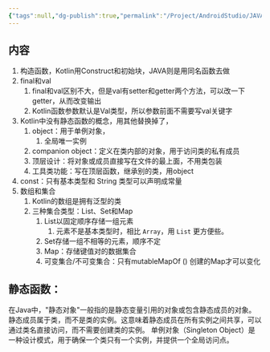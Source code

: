 ```yaml
---
{"tags":null,"dg-publish":true,"permalink":"/Project/AndroidStudio/JAVA和Kotlin不同点/","dgPassFrontmatter":true}
---
```


## 内容
1. 构造函数，Kotlin用Construct和初始块，JAVA则是用同名函数去做
2. final和val
	1. final和val区别不大，但是val有setter和getter两个方法，可以改一下getter，从而改变输出
	2. Kotlin函数参数默认是Val类型，所以参数前面不需要写val关键字
3. Kotlin中没有静态函数的概念，用其他替换掉了，
	1. object：用于单例对象，
		1. 全局唯一实例
	2. companion object：定义在类内部的对象，用于访问类的私有成员
	3. 顶层设计：将对象或成员直接写在文件的最上面，不用类包装
	4. 工具类功能：写在顶层函数，继承别的类，用object
4. const：只有基本类型和 String 类型可以声明成常量
5. 数组和集合
	1. Kotlin的数组是拥有泛型的类
	2. 三种集合类型：List、Set和Map
		1. List以固定顺序存储一组元素
			1. 元素不是基本类型时，相比 `Array`，用 `List` 更方便些。
		2. Set存储一组不相等的元素，顺序不定
		3. Map：存储键值对的数据集合
		4. 可变集合/不可变集合：只有mutableMapOf () 创建的Map才可以变化



## 静态函数：
在Java中，"静态对象"一般指的是静态变量引用的对象或包含静态成员的对象。静态成员属于类，而不是类的实例。这意味着静态成员在所有实例之间共享，可以通过类名直接访问，而不需要创建类的实例。
单例对象（Singleton Object）是一种设计模式，用于确保一个类只有一个实例，并提供一个全局访问点。
